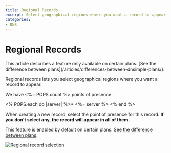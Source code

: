 ```yaml
---
title: Regional Records
excerpt: Select geographical regions where you want a record to appear.
categories:
- DNS
---
```


# Regional Records

<info>
This article describes a feature only available on certain plans. [See the difference between plans](/articles/differences-between-dnsimple-plans/).
</info>

Regional records lets you select geographical regions where you want a record to appear.

We have <%= POPS.count %> points of presence:

<% POPS.each do |server| %>* <%= server %>
<% end %>

When creating a new record, select the point of presence for this record. **If you don't select any, the record will appear in all of them.**

This feature is enabled by default on certain plans. [See the difference between plans](/articles/differences-between-dnsimple-plans/).

![Regional record selection](/files/regional-records.png)

